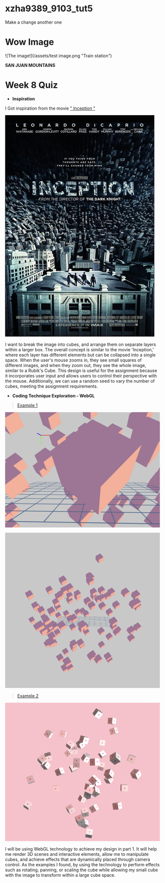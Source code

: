 # xzha9389_9103_tut5

Make a change
another one

# Wow Image

![The image!](/assets/test image.png "Train station")

**SAN JUAN MOUNTAINS**

# Week 8 Quiz #

- **Inspiration**

I Got inspiration from the movie [" Inception "](https://images.app.goo.gl/Swnh3Qr76KTiFvzF7)

![It's my inspiration - Movie "Inception"](assets/Inspiration-Inception.jpeg)

I want to break the image into cubes, and arrange them on separate layers within a larger box. The overall concept is similar to the movie 'Inception,' where each layer has different elements but can be collapsed into a single space. When the user's mouse zooms in, they see small squares of different images, and when they zoom out, they see the whole image, similar to a Rubik's Cube. This design is useful for the assignment because it incorporates user input and allows users to control their perspective with the mouse. Additionally, we can use a random seed to vary the number of cubes, meeting the assignment requirements.

- **Coding Technique Exploration - WebGL**

> [Example 1](https://openprocessing.org/sketch/2006354)

![This is Example 1_1](assets/example1_1.png)

![This is Example 1_2](assets/example1_2.png)

> [Example 2](https://openprocessing.org/sketch/1463664)

![This is Example 2](assets/example2.png)

I will be using WebGL technology to achieve my design in part 1. It will help me render 3D scenes and interactive elements, allow me to manipulate cubes, and achieve effects that are dynamically placed through camera control. As the examples I found, by using the technology to perform effects such as rotating, panning, or scaling the cube while allowing my small cube with the image to transform within a large cube space.

